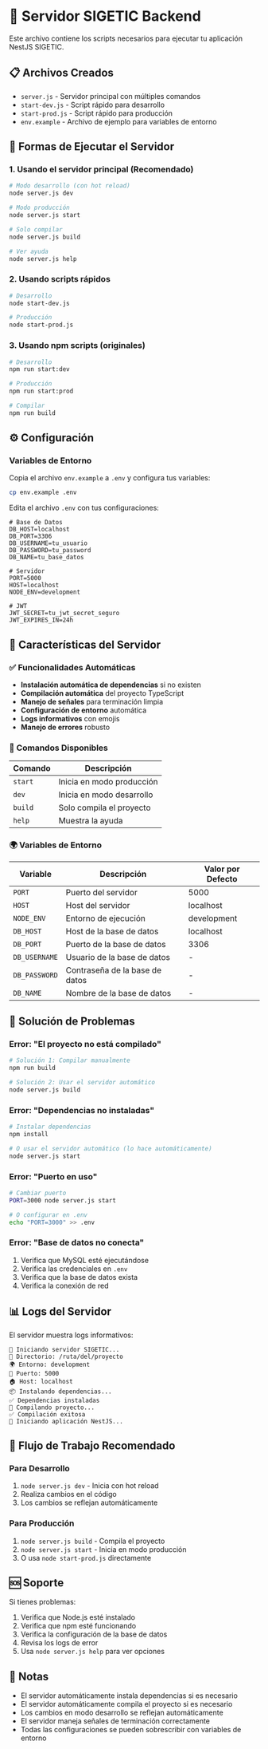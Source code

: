 # 🚀 Servidor SIGETIC Backend

Este archivo contiene los scripts necesarios para ejecutar tu aplicación NestJS SIGETIC.

## 📋 Archivos Creados

- `server.js` - Servidor principal con múltiples comandos
- `start-dev.js` - Script rápido para desarrollo
- `start-prod.js` - Script rápido para producción
- `env.example` - Archivo de ejemplo para variables de entorno

## 🚀 Formas de Ejecutar el Servidor

### 1. Usando el servidor principal (Recomendado)

```bash
# Modo desarrollo (con hot reload)
node server.js dev

# Modo producción
node server.js start

# Solo compilar
node server.js build

# Ver ayuda
node server.js help
```

### 2. Usando scripts rápidos

```bash
# Desarrollo
node start-dev.js

# Producción
node start-prod.js
```

### 3. Usando npm scripts (originales)

```bash
# Desarrollo
npm run start:dev

# Producción
npm run start:prod

# Compilar
npm run build
```

## ⚙️ Configuración

### Variables de Entorno

Copia el archivo `env.example` a `.env` y configura tus variables:

```bash
cp env.example .env
```

Edita el archivo `.env` con tus configuraciones:

```env
# Base de Datos
DB_HOST=localhost
DB_PORT=3306
DB_USERNAME=tu_usuario
DB_PASSWORD=tu_password
DB_NAME=tu_base_datos

# Servidor
PORT=5000
HOST=localhost
NODE_ENV=development

# JWT
JWT_SECRET=tu_jwt_secret_seguro
JWT_EXPIRES_IN=24h
```

## 🔧 Características del Servidor

### ✅ Funcionalidades Automáticas

- **Instalación automática de dependencias** si no existen
- **Compilación automática** del proyecto TypeScript
- **Manejo de señales** para terminación limpia
- **Configuración de entorno** automática
- **Logs informativos** con emojis
- **Manejo de errores** robusto

### 🎯 Comandos Disponibles

| Comando | Descripción |
|---------|-------------|
| `start` | Inicia en modo producción |
| `dev` | Inicia en modo desarrollo |
| `build` | Solo compila el proyecto |
| `help` | Muestra la ayuda |

### 🌍 Variables de Entorno

| Variable | Descripción | Valor por Defecto |
|----------|-------------|-------------------|
| `PORT` | Puerto del servidor | 5000 |
| `HOST` | Host del servidor | localhost |
| `NODE_ENV` | Entorno de ejecución | development |
| `DB_HOST` | Host de la base de datos | localhost |
| `DB_PORT` | Puerto de la base de datos | 3306 |
| `DB_USERNAME` | Usuario de la base de datos | - |
| `DB_PASSWORD` | Contraseña de la base de datos | - |
| `DB_NAME` | Nombre de la base de datos | - |

## 🚨 Solución de Problemas

### Error: "El proyecto no está compilado"
```bash
# Solución 1: Compilar manualmente
npm run build

# Solución 2: Usar el servidor automático
node server.js build
```

### Error: "Dependencias no instaladas"
```bash
# Instalar dependencias
npm install

# O usar el servidor automático (lo hace automáticamente)
node server.js start
```

### Error: "Puerto en uso"
```bash
# Cambiar puerto
PORT=3000 node server.js start

# O configurar en .env
echo "PORT=3000" >> .env
```

### Error: "Base de datos no conecta"
1. Verifica que MySQL esté ejecutándose
2. Verifica las credenciales en `.env`
3. Verifica que la base de datos exista
4. Verifica la conexión de red

## 📊 Logs del Servidor

El servidor muestra logs informativos:

```
🚀 Iniciando servidor SIGETIC...
📁 Directorio: /ruta/del/proyecto
🌍 Entorno: development
🔌 Puerto: 5000
🏠 Host: localhost
📦 Instalando dependencias...
✅ Dependencias instaladas
🔨 Compilando proyecto...
✅ Compilación exitosa
🎯 Iniciando aplicación NestJS...
```

## 🔄 Flujo de Trabajo Recomendado

### Para Desarrollo
1. `node server.js dev` - Inicia con hot reload
2. Realiza cambios en el código
3. Los cambios se reflejan automáticamente

### Para Producción
1. `node server.js build` - Compila el proyecto
2. `node server.js start` - Inicia en modo producción
3. O usa `node start-prod.js` directamente

## 🆘 Soporte

Si tienes problemas:

1. Verifica que Node.js esté instalado
2. Verifica que npm esté funcionando
3. Verifica la configuración de la base de datos
4. Revisa los logs de error
5. Usa `node server.js help` para ver opciones

## 📝 Notas

- El servidor automáticamente instala dependencias si es necesario
- El servidor automáticamente compila el proyecto si es necesario
- Los cambios en modo desarrollo se reflejan automáticamente
- El servidor maneja señales de terminación correctamente
- Todas las configuraciones se pueden sobrescribir con variables de entorno
